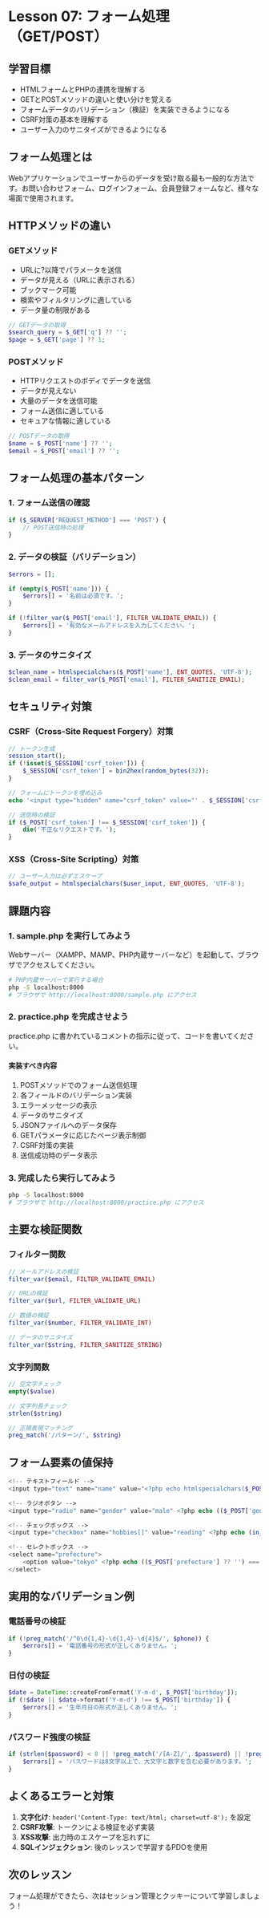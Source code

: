 # Lesson 07: フォーム処理（GET/POST）

## 学習目標
- HTMLフォームとPHPの連携を理解する
- GETとPOSTメソッドの違いと使い分けを覚える
- フォームデータのバリデーション（検証）を実装できるようになる
- CSRF対策の基本を理解する
- ユーザー入力のサニタイズができるようになる

## フォーム処理とは
Webアプリケーションでユーザーからのデータを受け取る最も一般的な方法です。お問い合わせフォーム、ログインフォーム、会員登録フォームなど、様々な場面で使用されます。

## HTTPメソッドの違い

### GETメソッド
- URLに?以降でパラメータを送信
- データが見える（URLに表示される）
- ブックマーク可能
- 検索やフィルタリングに適している
- データ量の制限がある

```php
// GETデータの取得
$search_query = $_GET['q'] ?? '';
$page = $_GET['page'] ?? 1;
```

### POSTメソッド
- HTTPリクエストのボディでデータを送信
- データが見えない
- 大量のデータを送信可能
- フォーム送信に適している
- セキュアな情報に適している

```php
// POSTデータの取得
$name = $_POST['name'] ?? '';
$email = $_POST['email'] ?? '';
```

## フォーム処理の基本パターン

### 1. フォーム送信の確認
```php
if ($_SERVER['REQUEST_METHOD'] === 'POST') {
    // POST送信時の処理
}
```

### 2. データの検証（バリデーション）
```php
$errors = [];

if (empty($_POST['name'])) {
    $errors[] = '名前は必須です。';
}

if (!filter_var($_POST['email'], FILTER_VALIDATE_EMAIL)) {
    $errors[] = '有効なメールアドレスを入力してください。';
}
```

### 3. データのサニタイズ
```php
$clean_name = htmlspecialchars($_POST['name'], ENT_QUOTES, 'UTF-8');
$clean_email = filter_var($_POST['email'], FILTER_SANITIZE_EMAIL);
```

## セキュリティ対策

### CSRF（Cross-Site Request Forgery）対策
```php
// トークン生成
session_start();
if (!isset($_SESSION['csrf_token'])) {
    $_SESSION['csrf_token'] = bin2hex(random_bytes(32));
}

// フォームにトークンを埋め込み
echo '<input type="hidden" name="csrf_token" value="' . $_SESSION['csrf_token'] . '">';

// 送信時の検証
if ($_POST['csrf_token'] !== $_SESSION['csrf_token']) {
    die('不正なリクエストです。');
}
```

### XSS（Cross-Site Scripting）対策
```php
// ユーザー入力は必ずエスケープ
$safe_output = htmlspecialchars($user_input, ENT_QUOTES, 'UTF-8');
```

## 課題内容

### 1. sample.php を実行してみよう
Webサーバー（XAMPP、MAMP、PHP内蔵サーバーなど）を起動して、ブラウザでアクセスしてください。

```bash
# PHP内蔵サーバーで実行する場合
php -S localhost:8000
# ブラウザで http://localhost:8000/sample.php にアクセス
```

### 2. practice.php を完成させよう
practice.php に書かれているコメントの指示に従って、コードを書いてください。

#### 実装すべき内容
1. POSTメソッドでのフォーム送信処理
2. 各フィールドのバリデーション実装
3. エラーメッセージの表示
4. データのサニタイズ
5. JSONファイルへのデータ保存
6. GETパラメータに応じたページ表示制御
7. CSRF対策の実装
8. 送信成功時のデータ表示

### 3. 完成したら実行してみよう
```bash
php -S localhost:8000
# ブラウザで http://localhost:8000/practice.php にアクセス
```

## 主要な検証関数

### フィルター関数
```php
// メールアドレスの検証
filter_var($email, FILTER_VALIDATE_EMAIL)

// URLの検証
filter_var($url, FILTER_VALIDATE_URL)

// 数値の検証
filter_var($number, FILTER_VALIDATE_INT)

// データのサニタイズ
filter_var($string, FILTER_SANITIZE_STRING)
```

### 文字列関数
```php
// 空文字チェック
empty($value)

// 文字列長チェック
strlen($string)

// 正規表現マッチング
preg_match('/パターン/', $string)
```

## フォーム要素の値保持
```php
<!-- テキストフィールド -->
<input type="text" name="name" value="<?php echo htmlspecialchars($_POST['name'] ?? '', ENT_QUOTES, 'UTF-8'); ?>">

<!-- ラジオボタン -->
<input type="radio" name="gender" value="male" <?php echo (($_POST['gender'] ?? '') === 'male') ? 'checked' : ''; ?>>

<!-- チェックボックス -->
<input type="checkbox" name="hobbies[]" value="reading" <?php echo (in_array('reading', $_POST['hobbies'] ?? [])) ? 'checked' : ''; ?>>

<!-- セレクトボックス -->
<select name="prefecture">
    <option value="tokyo" <?php echo (($_POST['prefecture'] ?? '') === 'tokyo') ? 'selected' : ''; ?>>東京都</option>
</select>
```

## 実用的なバリデーション例

### 電話番号の検証
```php
if (!preg_match('/^0\d{1,4}-\d{1,4}-\d{4}$/', $phone)) {
    $errors[] = '電話番号の形式が正しくありません。';
}
```

### 日付の検証
```php
$date = DateTime::createFromFormat('Y-m-d', $_POST['birthday']);
if (!$date || $date->format('Y-m-d') !== $_POST['birthday']) {
    $errors[] = '生年月日の形式が正しくありません。';
}
```

### パスワード強度の検証
```php
if (strlen($password) < 8 || !preg_match('/[A-Z]/', $password) || !preg_match('/[0-9]/', $password)) {
    $errors[] = 'パスワードは8文字以上で、大文字と数字を含む必要があります。';
}
```

## よくあるエラーと対策
1. **文字化け**: `header('Content-Type: text/html; charset=utf-8');` を設定
2. **CSRF攻撃**: トークンによる検証を必ず実装
3. **XSS攻撃**: 出力時のエスケープを忘れずに
4. **SQLインジェクション**: 後のレッスンで学習するPDOを使用

## 次のレッスン
フォーム処理ができたら、次はセッション管理とクッキーについて学習しましょう！
